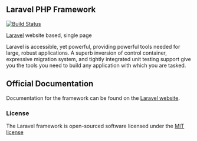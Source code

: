 ## Laravel PHP Framework

[![Build Status](https://travis-ci.org/Leandro-b-03/SomeIdeias.svg?branch=master)](https://travis-ci.org/Leandro-b-03/SomeIdeias)

[Laravel](http://laravel.com/docs) website based, single page

Laravel is accessible, yet powerful, providing powerful tools needed for large, robust applications. A superb inversion of control container, expressive migration system, and tightly integrated unit testing support give you the tools you need to build any application with which you are tasked.

## Official Documentation

Documentation for the framework can be found on the [Laravel website](http://laravel.com/docs).

### License

The Laravel framework is open-sourced software licensed under the [MIT license](http://opensource.org/licenses/MIT)